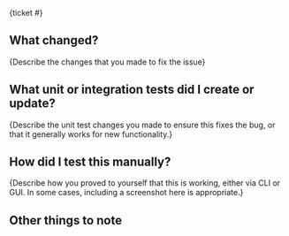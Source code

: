 {ticket #}

## What changed?
{Describe the changes that you made to fix the issue}

## What unit or integration tests did I create or update?
{Describe the unit test changes you made to ensure this fixes the bug, or that it generally works for new functionality.}

## How did I test this manually?
{Describe how you proved to yourself that this is working, either via CLI or GUI.  In some cases, including a screenshot here is appropriate.}

## Other things to note
